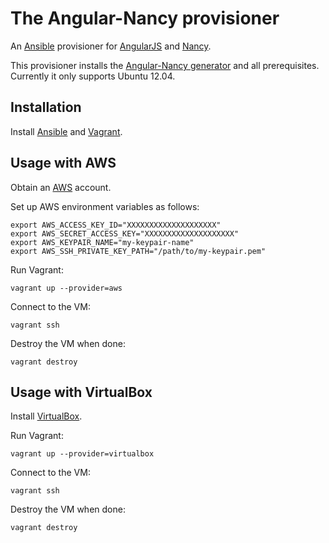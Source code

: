 # The Angular-Nancy provisioner 

An [Ansible](http://www.ansible.com/home) provisioner for [AngularJS](http://angularjs.org)  and [Nancy](http://nancyfx.org/).

This provisioner installs the [Angular-Nancy generator](https://github.com/rayokota/generator-angular-nancy) and all prerequisites.  Currently it only supports Ubuntu 12.04.

## Installation

Install [Ansible](http://www.ansible.com/home) and [Vagrant](http://www.vagrantup.com).

## Usage with AWS

Obtain an [AWS](http://aws.amazon.com) account.  

Set up AWS environment variables as follows:

    export AWS_ACCESS_KEY_ID="XXXXXXXXXXXXXXXXXXXX"    
	export AWS_SECRET_ACCESS_KEY="XXXXXXXXXXXXXXXXXXXX"
	export AWS_KEYPAIR_NAME="my-keypair-name"
	export AWS_SSH_PRIVATE_KEY_PATH="/path/to/my-keypair.pem"

Run Vagrant:

    vagrant up --provider=aws

Connect to the VM:

    vagrant ssh
    
Destroy the VM when done:

    vagrant destroy

## Usage with VirtualBox

Install [VirtualBox](https://www.virtualbox.org).

Run Vagrant:

    vagrant up --provider=virtualbox

Connect to the VM:

    vagrant ssh
    
Destroy the VM when done:

    vagrant destroy

